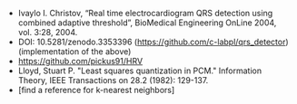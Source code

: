 - Ivaylo I. Christov, “Real time electrocardiogram QRS detection using combined adaptive threshold”, BioMedical Engineering OnLine 2004, vol. 3:28, 2004.
- DOI: 10.5281/zenodo.3353396 (https://github.com/c-labpl/qrs_detector) (implementation of the above)
- https://github.com/pickus91/HRV
- Lloyd, Stuart P. "Least squares quantization in PCM." Information Theory, IEEE Transactions on 28.2 (1982): 129-137.
- [find a reference for k-nearest neighbors]

